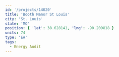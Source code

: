 ```yaml
---
id: '/projects/14020'
title: 'Booth Manor St Louis'
city: 'St. Louis'
state: 'MO'
position: { 'lat': 38.628141, 'lng': -90.209818 }
units: 74
type: 'EA'
tags:
  - Energy Audit
---
```

